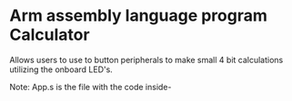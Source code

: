 # Arm assembly language program Calculator
Allows users to use to button peripherals to make small 4 bit calculations utilizing the onboard LED's.


Note: App.s is the file with the code inside-
